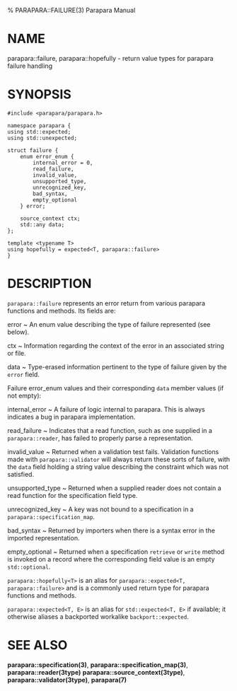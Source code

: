 % PARAPARA::FAILURE(3) Parapara Manual

# NAME

parapara::failure, parapara::hopefully - return value types for parapara failure handling

# SYNOPSIS

```
#include <parapara/parapara.h>

namespace parapara {
using std::expected;
using std::unexpected;

struct failure {
    enum error_enum {
        internal_error = 0,
        read_failure,
        invalid_value,
        unsupported_type,
        unrecognized_key,
        bad_syntax,
        empty_optional
    } error;

    source_context ctx;
    std::any data;
};

template <typename T>
using hopefully = expected<T, parapara::failure>
}
```

# DESCRIPTION

`parapara::failure` represents an error return from various parapara functions and methods. Its fields are:

error
  ~ An enum value describing the type of failure represented (see below).

ctx
  ~ Information regarding the context of the error in an associated string or file.

data
  ~ Type-erased information pertinent to the type of failure given by the `error` field.


Failure error_enum values and their corresponding `data` member values (if not empty):

internal_error
  ~ A failure of logic internal to parapara. This is always indicates a bug in parapara implementation.

read_failure
  ~ Indicates that a read function, such as one supplied in a `parapara::reader`, has failed to properly parse
    a representation.

invalid_value
  ~ Returned when a validation test fails. Validation functions made with `parapara::validator` will always
    return these sorts of failure, with the `data` field holding a string value describing the constraint
    which was not satisfied.

unsupported_type
  ~ Returned when a supplied reader does not contain a read function for the specification field type.

unrecognized_key
  ~ A key was not bound to a specification in a `parapara::specification_map`.

bad_syntax
  ~ Returned by importers when there is a syntax error in the imported representation.

empty_optional
  ~ Returned when a specification `retrieve` or `write` method is invoked on a record where the corresponding
    field value is an empty `std::optional`.


`parapara::hopefully<T>` is an alias for `parapara::expected<T, parapara::failure>` and is a commonly used return type
for parapara functions and methods.

`parapara::expected<T, E>` is an alias for `std::expected<T, E>` if available; it otherwise aliases a backported
workalike `backport::expected`.


# SEE ALSO

**parapara::specification(3)**,
**parapara::specification_map(3)**,
**parapara::reader(3type)**
**parapara::source_context(3type)**,
**parapara::validator(3type)**,
**parapara(7)**


